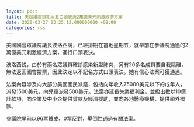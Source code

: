 ```yaml
---
layout: post
title: 美眾議院排期周五口頭表決2萬億美元刺激經濟方案
date: 2020-03-27 03:25:12.000000000 +08:00
categories: rss
---
```


美國國會眾議院議長波洛西說，已經排期在當地星期五，就早前在參議院通過的2萬億美元刺激經濟方案，進行口頭表決。

波洛西説，由於有兩名眾議員確診感染新型肺炎，另有20多名成員要自我隔離，無法返回國會投票，因此決定以不記名方式口頭表決。她有信心法案可獲通過。

法案內容涉及向大部分美國國民派錢，包括向年收入75000美元以下的成年人，派發1500美元，向兒童派發500美元。法案亦延長失業福利金，並撥出數以10億計款項，向企業及中小企提供貸款及經濟援助，並向各地醫療機構，提供額外撥款。

參議院早前以96票贊成、0票反對，壓倒性通過有關法案。
